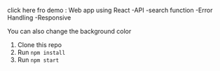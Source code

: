 click here fro demo : 
Web app using React
-API
-search function
-Error Handling
-Responsive

You can also change the background color 

1. Clone this repo
2. Run `npm install`
3. Run `npm start`
